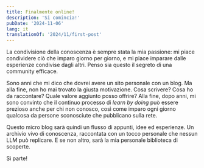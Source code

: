 ```yaml
---
title: Finalmente online!
description: 'Si comincia!'
pubDate: '2024-11-06'
lang: it
translationOf: '2024/11/first-post'
---
```


La condivisione della conoscenza è sempre stata la mia passione: mi piace condividere ciò che imparo giorno per giorno, e mi piace imparare dalle esperienze condivise dagli altri. Penso sia questo il segreto di una community efficace.

Sono anni che mi dico che dovrei avere un sito personale con un blog. Ma alla fine, non ho mai trovato la giusta motivazione. Cosa scrivere? Cosa ho da raccontare? Quale valore aggiunto posso offrire?
Alla fine, dopo anni, mi sono convinto che il continuo processo di _learn by doing_ può essere prezioso anche per chi non conosco, così come imparo ogni giorno qualcosa da persone sconosciute che pubblicano sulla rete.

Questo micro blog sarà quindi un flusso di appunti, idee ed esperienze. Un archivio vivo di conoscenza, raccontata con un tocco personale che nessun LLM può replicare. E se non altro, sarà la mia personale biblioteca di scoperte.

Si parte!
